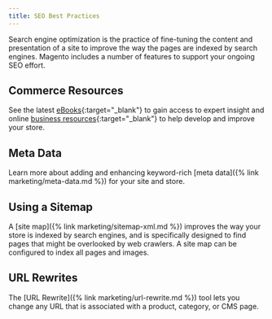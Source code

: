 ```yaml
---
title: SEO Best Practices
---
```


Search engine optimization is the practice of fine-tuning the content and presentation of a site to improve the way the pages are indexed by search engines. Magento includes a number of features to support your ongoing SEO effort.

## Commerce Resources

See the latest [eBooks][2]{:target="_blank"} to gain access to expert insight and online [business resources][1]{:target="_blank"} to help develop and improve your store.

## Meta Data

Learn more about adding and enhancing keyword-rich [meta data]({% link marketing/meta-data.md %}) for your site and store.

## Using a Sitemap

A [site map]({% link marketing/sitemap-xml.md %}) improves the way your store is indexed by search engines, and is specifically designed to find pages that might be overlooked by web crawlers. A site map can be configured to index all pages and images.

## URL Rewrites

The [URL Rewrite]({% link marketing/url-rewrite.md %}) tool lets you change any URL that is associated with a product, category, or CMS page.

[1]: https://business.adobe.com/resources/main.html
[2]: https://business.adobe.com/resources/main.html?type=guide&Products=Commerce
